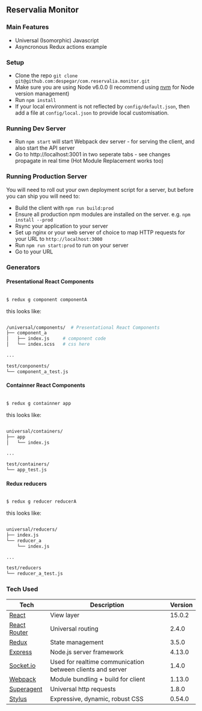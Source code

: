 ## Reservalia Monitor

### Main Features
 - Universal (Isomorphic) Javascript
 - Asyncronous Redux actions example

### Setup

 - Clone the repo `git clone git@github.com:despegar/com.reservalia.monitor.git`
 - Make sure you are using Node v6.0.0 (I recommend using [nvm](https://github.com/creationix/nvm) for Node version management)
 - Run `npm install`
 - If your local environment is not reflected by `config/default.json`, then add a file at `config/local.json` to provide local customisation.

### Running Dev Server

 - Run `npm start` will start Webpack dev server - for serving the client, and also start the API server
 - Go to http://localhost:3001 in two seperate tabs - see changes propagate in real time (Hot Module Replacement works too)

### Running Production Server

You will need to roll out your own deployment script for a server, but before you can ship you will need to:

 - Build the client with `npm run build:prod`
 - Ensure all production npm modules are installed on the server. e.g. `npm install --prod`
 - Rsync your application to your server
 - Set up nginx or your web server of choice to map HTTP requests for your URL to `http://localhost:3000`
 - Run `npm run start:prod` to run on your server
 - Go to your URL

### Generators

#### Presentational React Components

```bash

$ redux g component componentA

```
this looks like:

```bash

/universal/components/  # Presentational React Components
├── component_a
│   ├── index.js     # component code
│   └── index.scss   # css here

...

test/conponents/
└── component_a_test.js

```

#### Containner React Components


```bash

$ redux g containner app

```
this looks like:

```bash

universal/containers/
├── app
│   └── index.js

...

test/containers/
└── app_test.js

```

#### Redux reducers


```bash

$ redux g reducer reducerA

```
this looks like:

```bash

universal/reducers/
├── index.js
└── reducer_a
    └── index.js

...

test/reducers
└── reducer_a_test.js


```

### Tech Used

| **Tech** | **Description** | **Version** |
| ---------|-----------------|-------------|
| [React](https://facebook.github.io/react/) | View layer | 15.0.2 |
| [React Router](https://github.com/reactjs/react-router) | Universal routing | 2.4.0 |
| [Redux](http://redux.js.org/) | State management | 3.5.0 |
| [Express](http://expressjs.com/) | Node.js server framework | 4.13.0 |
| [Socket.io]() | Used for realtime communication between clients and server | 1.4.0 |
| [Webpack](https://webpack.github.io/) | Module bundling + build for client | 1.13.0 |
| [Superagent](https://github.com/visionmedia/superagent) | Universal http requests | 1.8.0 |
| [Stylus](http://stylus-lang.com/) | Expressive, dynamic, robust CSS | 0.54.0 |

